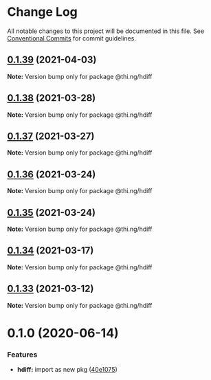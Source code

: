 # Change Log

All notable changes to this project will be documented in this file.
See [Conventional Commits](https://conventionalcommits.org) for commit guidelines.

## [0.1.39](https://github.com/thi-ng/umbrella/compare/@thi.ng/hdiff@0.1.38...@thi.ng/hdiff@0.1.39) (2021-04-03)

**Note:** Version bump only for package @thi.ng/hdiff





## [0.1.38](https://github.com/thi-ng/umbrella/compare/@thi.ng/hdiff@0.1.37...@thi.ng/hdiff@0.1.38) (2021-03-28)

**Note:** Version bump only for package @thi.ng/hdiff





## [0.1.37](https://github.com/thi-ng/umbrella/compare/@thi.ng/hdiff@0.1.36...@thi.ng/hdiff@0.1.37) (2021-03-27)

**Note:** Version bump only for package @thi.ng/hdiff





## [0.1.36](https://github.com/thi-ng/umbrella/compare/@thi.ng/hdiff@0.1.35...@thi.ng/hdiff@0.1.36) (2021-03-24)

**Note:** Version bump only for package @thi.ng/hdiff





## [0.1.35](https://github.com/thi-ng/umbrella/compare/@thi.ng/hdiff@0.1.34...@thi.ng/hdiff@0.1.35) (2021-03-24)

**Note:** Version bump only for package @thi.ng/hdiff





## [0.1.34](https://github.com/thi-ng/umbrella/compare/@thi.ng/hdiff@0.1.33...@thi.ng/hdiff@0.1.34) (2021-03-17)

**Note:** Version bump only for package @thi.ng/hdiff





## [0.1.33](https://github.com/thi-ng/umbrella/compare/@thi.ng/hdiff@0.1.32...@thi.ng/hdiff@0.1.33) (2021-03-12)

**Note:** Version bump only for package @thi.ng/hdiff





# 0.1.0 (2020-06-14)


### Features

* **hdiff:** import as new pkg ([40e1075](https://github.com/thi-ng/umbrella/commit/40e10755ca520d5d850da98d07b40f9339310318))
